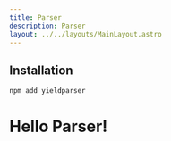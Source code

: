 ```yaml
---
title: Parser
description: Parser
layout: ../../layouts/MainLayout.astro
---
```


## Installation

```bash
npm add yieldparser
```

# Hello Parser!